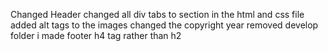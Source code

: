 Changed Header
changed all div tabs to section in the html and css file
added alt tags to the images 
changed the copyright year
removed develop folder
i made footer h4 tag rather than h2